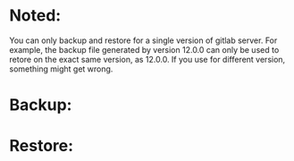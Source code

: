 # Noted: 
You can only backup and restore for a single version of gitlab server. For example, the backup file generated by version 12.0.0 can only be used to retore on the exact same version, as 12.0.0. If you use for different version, something might get wrong.  
# Backup:
# Restore:
